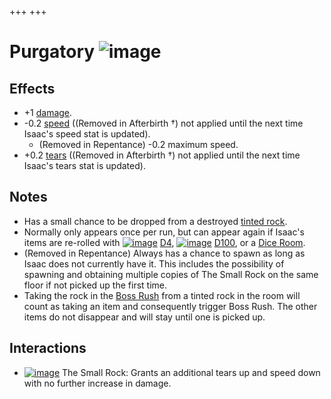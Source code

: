 +++
+++

 # Purgatory ![image](/image/Purgatory.png) 


Effects
---------


* +1 [damage](/wiki/Damage "Damage").
* -0.2 [speed](/wiki/Speed "Speed") ((Removed in Afterbirth †) not applied until the next time Isaac's speed stat is updated).
	+ (Removed in Repentance) -0.2 maximum speed.
* +0.2 [tears](/wiki/Tears "Tears") ((Removed in Afterbirth †) not applied until the next time Isaac's tears stat is updated).


Notes
-------


* Has a small chance to be dropped from a destroyed [tinted rock](/wiki/Tinted_rock "Tinted rock").
* Normally only appears once per run, but can appear again if Isaac's items are re-rolled with [![image](/image/D4.png)](/wiki/D4 "D4") [D4](/wiki/D4 "D4"), [![image](/image/D100.png)](/wiki/D100 "D100") [D100](/wiki/D100 "D100"), or a [Dice Room](/wiki/Dice_Room "Dice Room").
* (Removed in Repentance) Always has a chance to spawn as long as Isaac does not currently have it. This includes the possibility of spawning and obtaining multiple copies of The Small Rock on the same floor if not picked up the first time.
* Taking the rock in the [Boss Rush](/wiki/Boss_Rush "Boss Rush") from a tinted rock in the room will count as taking an item and consequently trigger Boss Rush. The other items do not disappear and will stay until one is picked up.


Interactions
--------------


* [![image](/image/The_Small_Rock.png)](/wiki/The_Small_Rock "The Small Rock") The Small Rock: Grants an additional tears up and speed down with no further increase in damage.


